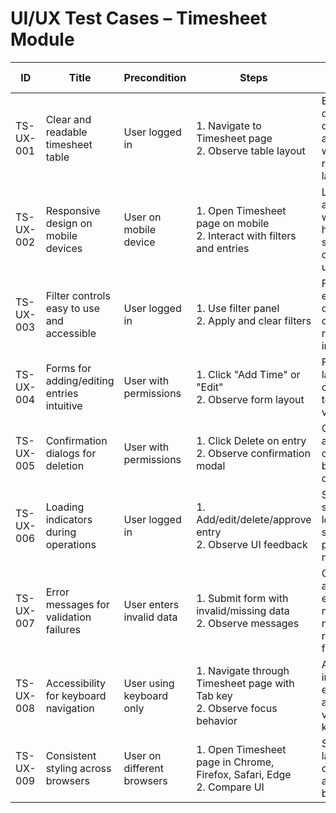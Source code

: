 # UI/UX Test Cases – Timesheet Module

| ID          | Title                                       | Precondition                        | Steps                                                         | Expected Result                           | Actual Result | Status |
|-------------|---------------------------------------------|-------------------------------------|---------------------------------------------------------------|-------------------------------------------|---------------|--------|
| TS-UX-001   | Clear and readable timesheet table          | User logged in                      | 1. Navigate to Timesheet page <br> 2. Observe table layout | Entries displayed in clear, aligned grid with readable labels |               |        |
| TS-UX-002   | Responsive design on mobile devices         | User on mobile device               | 1. Open Timesheet page on mobile <br> 2. Interact with filters and entries | Layout adapts without horizontal scrolling, controls usable |               |        |
| TS-UX-003   | Filter controls easy to use and accessible  | User logged in                      | 1. Use filter panel <br> 2. Apply and clear filters | Filters are easy to open, set, clear, and respond intuitively |               |        |
| TS-UX-004   | Forms for adding/editing entries intuitive  | User with permissions               | 1. Click "Add Time" or "Edit" <br> 2. Observe form layout | Fields labeled clearly, easy to fill and validate |               |        |
| TS-UX-005   | Confirmation dialogs for deletion           | User with permissions               | 1. Click Delete on entry <br> 2. Observe confirmation modal | Clear dialog asking for confirmation before deletion |               |        |
| TS-UX-006   | Loading indicators during operations        | User logged in                      | 1. Add/edit/delete/approve entry <br> 2. Observe UI feedback | System shows loading spinners or progress messages |               |        |
| TS-UX-007   | Error messages for validation failures      | User enters invalid data            | 1. Submit form with invalid/missing data <br> 2. Observe messages | Clear, actionable error messages near relevant fields |               |        |
| TS-UX-008   | Accessibility for keyboard navigation       | User using keyboard only            | 1. Navigate through Timesheet page with Tab key <br> 2. Observe focus behavior | All interactive elements accessible via keyboard |               |        |
| TS-UX-009   | Consistent styling across browsers          | User on different browsers          | 1. Open Timesheet page in Chrome, Firefox, Safari, Edge <br> 2. Compare UI | Styling and layout consistent across browsers |               |        |